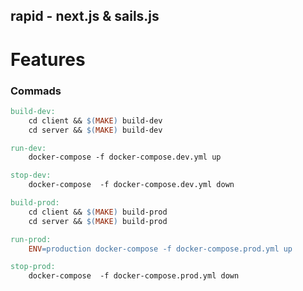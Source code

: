 ## rapid - next.js & sails.js

# Features


### Commads
```Makefile
build-dev:
	cd client && $(MAKE) build-dev
	cd server && $(MAKE) build-dev

run-dev:
	docker-compose -f docker-compose.dev.yml up

stop-dev:
	docker-compose  -f docker-compose.dev.yml down

build-prod:
	cd client && $(MAKE) build-prod
	cd server && $(MAKE) build-prod

run-prod:
	ENV=production docker-compose -f docker-compose.prod.yml up

stop-prod:
	docker-compose  -f docker-compose.prod.yml down
```